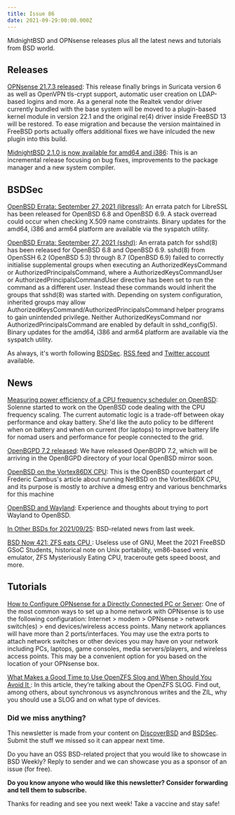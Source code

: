 ```yaml
---
title: Issue 86
date: 2021-09-29:00:00.000Z
---
```


MidnightBSD and OPNsense releases plus all the latest news and tutorials from BSD world.

<!-- more -->


## Releases

[OPNsense 21.7.3 released](https://opnsense.org/opnsense-21-7-3-released/?utm_source=bsdweekly): This release finally brings in Suricata version 6 as well as OpenVPN tls-crypt support, automatic user creation on LDAP-based logins and more. As a general note the Realtek vendor driver currently bundled with the base system will be moved to a plugin-based kernel module in version 22.1 and the original re(4) driver inside FreeBSD 13 will be restored. To ease migration and because the version maintained in FreeBSD ports actually offers additional fixes we have inlcuded the new plugin into this build.

[MidnightBSD 2.1.0 is now available for amd64 and i386](https://bsdsec.net/articles/midnightbsd-security-midnightbsd-2-1-0?utm_source=bsdweekly): This is an incremental release focusing on bug fixes, improvements to the package manager and a new system compiler.
## BSDSec

[OpenBSD Errata: September 27, 2021 (libressl)](https://bsdsec.net/articles/openbsd-errata-september-27-2021-libressl?utm_source=bsdweekly): An errata patch for LibreSSL has been released for OpenBSD 6.8 and OpenBSD 6.9. A stack overread could occur when checking X.509 name constraints. Binary updates for the amd64, i386 and arm64 platform are available via the syspatch utility.

[OpenBSD Errata: September 27, 2021 (sshd)](https://bsdsec.net/articles/openbsd-errata-september-27-2021-sshd?utm_source=bsdweekly): An errata patch for sshd(8) has been released for OpenBSD 6.8 and OpenBSD 6.9. sshd(8) from OpenSSH 6.2 (OpenBSD 5.3) through 8.7 (OpenBSD 6.9) failed to correctly initialise supplemental groups when executing an AuthorizedKeysCommand or AuthorizedPrincipalsCommand, where a AuthorizedKeysCommandUser or AuthorizedPrincipalsCommandUser directive has been set to run the command as a different user. Instead these commands would inherit the groups that sshd(8) was started with. Depending on system configuration, inherited groups may allow AuthorizedKeysCommand/AuthorizedPrincipalsCommand helper programs to gain unintended privilege. Neither AuthorizedKeysCommand nor AuthorizedPrincipalsCommand are enabled by default in sshd_config(5). Binary updates for the amd64, i386 and arm64 platform are available via the syspatch utility.

As always, it's worth following [BSDSec](https://bsdsec.net). [RSS feed](https://bsdsec.net/articles.atom) and [Twitter account](https://twitter.com/bsdsec) available.
## News

[ Measuring power efficiency of a CPU frequency scheduler on OpenBSD](https://dataswamp.org/~solene/2021-09-26-openbsd-power-usage.html?utm_source=bsdweekly): Solenne started to work on the OpenBSD code dealing with the CPU frequency scaling. The current automatic logic is a trade-off between okay performance and okay battery. She'd like the auto policy to be different when on battery and when on current (for laptops) to improve battery life for nomad users and performance for people connected to the grid.

[OpenBGPD 7.2 released](https://marc.info/?l=openbsd-announce&m=163239274430211&w=2&utm_source=bsdweekly): We have released OpenBGPD 7.2, which will be arriving in the OpenBGPD directory of your local OpenBSD mirror soon.

[OpenBSD on the Vortex86DX CPU](https://www.cambus.net/openbsd-on-the-vortex86dx-cpu/?utm_source=bsdweekly): This is the OpenBSD counterpart of Frederic Cambus's article about running NetBSD on the Vortex86DX CPU, and its purpose is mostly to archive a dmesg entry and various benchmarks for this machine

[OpenBSD and Wayland](https://www.sizeofvoid.org/posts/2021-09-26-openbsd-wayland-report/?utm_source=bsdweekly): Experience and thoughts about trying to port Wayland to OpenBSD.

[In Other BSDs for 2021/09/25](https://www.dragonflydigest.com/2021/09/25/26196.html?utm_source=bsdweekly): BSD-related news from last week.

[BSD Now 421: ZFS eats CPU ](https://www.bsdnow.tv/421?utm_source=bsdweekly): Useless use of GNU, Meet the 2021 FreeBSD GSoC Students, historical note on Unix portability, vm86-based venix emulator, ZFS Mysteriously Eating CPU, traceroute gets speed boost, and more.
## Tutorials

[How to Configure OPNsense for a Directly Connected PC or Server](https://homenetworkguy.com/how-to/connect-pc-directly-to-opnsense-interface/?utm_source=bsdweekly): One of the most common ways to set up a home network with OPNsense is to use the following configuration: Internet > modem > OPNsense > network switch(es) > end devices/wireless access points. Many network appliances will have more than 2 ports/interfaces. You may use the extra ports to attach network switches or other devices you may have on your network including PCs, laptops, game consoles, media servers/players, and wireless access points. This may be a convenient option for you based on the location of your OPNsense box.

[What Makes a Good Time to Use OpenZFS Slog and When Should You Avoid It ](https://klarasystems.com/articles/what-makes-a-good-time-to-use-openzfs-slog-and-when-should-you-avoid-it/?utm_source=bsdweekly): In this article, they’re talking about the OpenZFS SLOG. Find out, among others, about synchronous vs asynchronous writes and the ZIL, why you should use a SLOG and on what type of devices.

### Did we miss anything?

This newsletter is made from your content on [DiscoverBSD](https://discoverbsd.com) and [BSDSec](https://bsdsec.net). Submit the stuff we missed so it can appear next time.

Do you have an OSS BSD-related project that you would like to showcase in BSD Weekly? Reply to sender and we can showcase you as a sponsor of an issue (for free).

**Do you know anyone who would like this newsletter? Consider forwarding and tell them to subscribe.**

Thanks for reading and see you next week! Take a vaccine and stay safe!
